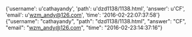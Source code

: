 {'username': u'cathayandy', 'path': u'dzd1138/1138.html', 'answer': u'CF', 'email': u'wzm_andy@126.com', 'time': '2016-02-22:07:37:58'}
{"username": "cathayandy", "path": "dzd1138/1138.html", "answer": "CF", "email": "wzm_andy@126.com", "time": "2016-02-23:14:37:16"}